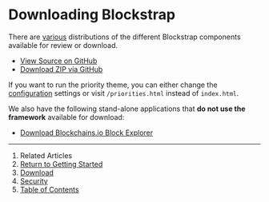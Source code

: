 Downloading Blockstrap
======================

There are [various](http://github.com/blockstrap) distributions of the different Blockstrap components available for review or download.

* [View Source on GitHub](http://github.com/blockstrap/framework/)
* <a href="https://github.com/blockstrap/framework/archive/master.zip" class="ga-track" data-place="Docs-Download" data-action="Downloads">Download ZIP via GitHub</a>

If you want to run the priority theme, you can either change the [configuration](../../core/configuration/) settings or visit `/priorities.html` instead of `index.html`.

We also have the following stand-alone applications that __do not use the framework__ available for download:

* [Download Blockchains.io Block Explorer](https://github.com/blockstrap/blockchains.io/archive/master.zip)

--------------------------------------------------------------------------------

1. Related Articles
2. [Return to Getting Started](../../started/)
3. [Download](../download/)
4. [Security](../security/)
5. [Table of Contents](../../../)
